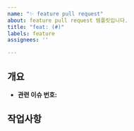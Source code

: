 ```yaml
---
name: "✨ feature pull request"
about: feature pull request 템플릿입니다.
title: "feat: (#)"
labels: feature
assignees: ''

---
```


## 개요
- **관련 이슈 번호:**

## 작업사항
